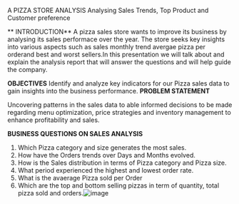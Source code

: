 A PIZZA STORE ANALYSIS
Analysing Sales Trends, Top Product and Customer preference

** INTRODUCTION**
A pizza sales store wants to improve its business by analysing its sales performace over the year. The store seeks key insights into various aspects such as sales monthly trend avergae pizza per orderand best and worst sellers.In this presentation we will talk about and explain the analysis report that will answer the questions and will help guide the company.

**OBJECTIVES**
Identify and analyze key indicators for our Pizza sales data to gain insights into the business performance.
**PROBLEM STATEMENT**

 Uncovering patterns in the sales data to able informed decisions to be made regarding menu optimization, price strategies and inventory management to enhance profitability and sales.

**BUSINESS QUESTIONS ON SALES ANALYSIS**

 1.  Which Pizza category and size generates the most sales.
2. How have the Orders trends over Days and Months evolved.
3. How is the Sales distribution in terms of Pizza category and Pizza size.
4. What period experienced the highest and lowest order rate.
5. What is the avaerage Pizza sold per Order
6. Which are the top and bottom selling pizzas in term of quantity, total pizza sold and orders.![image](https://github.com/user-attachments/assets/847a3676-982a-405e-b6fc-ac4b95658800)



